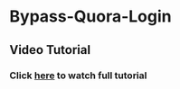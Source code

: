 # Bypass-Quora-Login
## Video Tutorial
###  Click <a  href="https://youtu.be/5yS3sj45M4c" >here</a> to watch full tutorial
